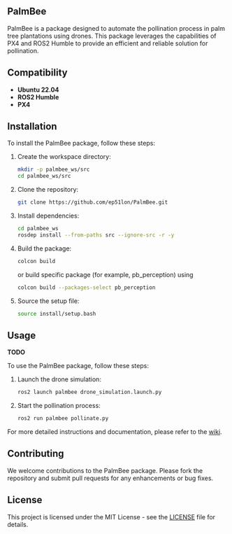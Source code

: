 ## PalmBee

PalmBee is a package designed to automate the pollination process in palm tree plantations using drones. This package leverages the capabilities of PX4 and ROS2 Humble to provide an efficient and reliable solution for pollination.

## Compatibility

- **Ubuntu 22.04**
- **ROS2 Humble**
- **PX4**

## Installation

To install the PalmBee package, follow these steps:

1. Create the workspace directory:
    ```bash
    mkdir -p palmbee_ws/src
    cd palmbee_ws/src
    ```

2. Clone the repository:
    ```bash
    git clone https://github.com/ep51lon/PalmBee.git
    ```

3. Install dependencies:
    ```bash
    cd palmbee_ws
    rosdep install --from-paths src --ignore-src -r -y
    ```

4. Build the package:
    ```bash
    colcon build
    ```
    or build specific package (for example, pb_perception) using
    ```bash
    colcon build --packages-select pb_perception
    ```

5. Source the setup file:
    ```bash
    source install/setup.bash
    ```

## Usage

**TODO**

To use the PalmBee package, follow these steps:

1. Launch the drone simulation:
    ```bash
    ros2 launch palmbee drone_simulation.launch.py
    ```

2. Start the pollination process:
    ```bash
    ros2 run palmbee pollinate.py
    ```

For more detailed instructions and documentation, please refer to the [wiki](https://github.com/yourusername/palmbee/wiki).

## Contributing

We welcome contributions to the PalmBee package. Please fork the repository and submit pull requests for any enhancements or bug fixes.

## License

This project is licensed under the MIT License - see the [LICENSE](LICENSE) file for details.